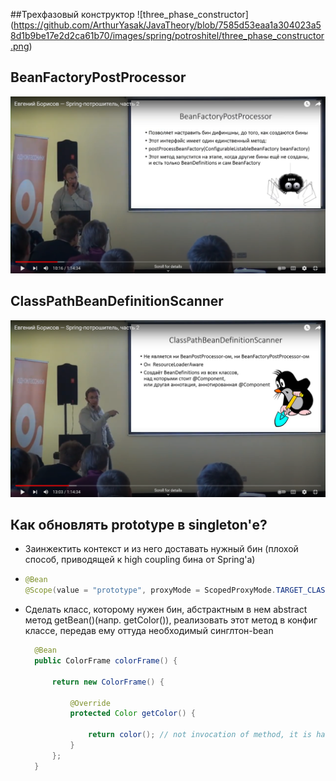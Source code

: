 ##Трехфазовый конструктор
![three_phase_constructor]
(https://github.com/ArthurYasak/JavaTheory/blob/7585d53eaa1a304023a58d1b9be17e2d2ca61b70/images/spring/potroshitel/three_phase_constructor.png)

## BeanFactoryPostProcessor
![Bean_factory_post_processor](https://github.com/ArthurYasak/JavaTheory/blob/df875412ad0f6571b353a4e24ce49057840642d9/images/spring/potroshitel/Bean_factory_post_processor.png)

## ClassPathBeanDefinitionScanner
![Class_path_bean_definition_scanner](https://github.com/ArthurYasak/JavaTheory/blob/89006e0977a4640c1f6324bf50f4401b06c9f132/images/spring/potroshitel/Class_path_bean_definition_scanner.png)

## Как обновлять prototype в singleton'е?
- Заинжектить контекст и из него доставать нужный бин (плохой способ, приводящей к high coupling бина от Spring'а)
- ```java
  @Bean
  @Scope(value = "prototype", proxyMode = ScopedProxyMode.TARGET_CLASS) // в конфиге над бином (@Bean) (у меня не сработало: BeanCreationException: Error creating bean with name 'color'; AopConfigException: Could not generate CGLIB subclass of class java.awt.Color)
- Сделать класс, которому нужен бин, абстрактным в нем abstract метод getBean()(напр. getColor()), реализовать этот метод в конфиг классе, передав ему оттуда необходимый синглтон-bean
  ```java
    @Bean
    public ColorFrame colorFrame() {

        return new ColorFrame() {

            @Override
            protected Color getColor() {

                return color(); // not invocation of method, it is handling to bean, and if bean scope is prototype, new color bean creating
            }
        };
    }
  
